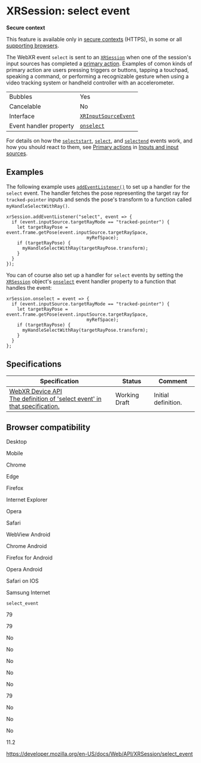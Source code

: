XRSession: select event
=======================

**Secure context**

This feature is available only in [secure contexts](https://developer.mozilla.org/en-US/docs/Web/Security/Secure_Contexts) (HTTPS), in some or all [supporting browsers](#browser_compatibility).

The WebXR event `select` is sent to an [`XRSession`](../xrsession) when one of the session's input sources has completed a [primary action](../webxr_device_api/inputs#primary_actions). Examples of comon kinds of primary action are users pressing triggers or buttons, tapping a touchpad, speaking a command, or performing a recognizable gesture when using a video tracking system or handheld controller with an accelerometer.

<table><tbody><tr class="odd"><td>Bubbles</td><td>Yes</td></tr><tr class="even"><td>Cancelable</td><td>No</td></tr><tr class="odd"><td>Interface</td><td><a href="../xrinputsourceevent"><code>XRInputSourceEvent</code></a></td></tr><tr class="even"><td>Event handler property</td><td><a href="onselect"><code>onselect</code></a></td></tr></tbody></table>

For details on how the [`selectstart`](selectstart_event), [`select`](select_event), and [`selectend`](selectend_event) events work, and how you should react to them, see [Primary actions](../webxr_device_api/inputs#primary_actions) in [Inputs and input sources](../webxr_device_api/inputs).

Examples
--------

The following example uses [`addEventListener()`](../eventtarget/addeventlistener) to set up a handler for the `select` event. The handler fetches the pose representing the target ray for `tracked-pointer` inputs and sends the pose's transform to a function called `myHandleSelectWithRay()`.

    xrSession.addEventListener("select", event => {
      if (event.inputSource.targetRayMode == "tracked-pointer") {
        let targetRayPose = event.frame.getPose(event.inputSource.targetRaySpace,
                                  myRefSpace);
        if (targetRayPose) {
          myHandleSelectWithRay(targetRayPose.transform);
        }
      }
    });

You can of course also set up a handler for `select` events by setting the [`XRSession`](../xrsession) object's [`onselect`](onselect) event handler property to a function that handles the event:

    xrSession.onselect = event => {
      if (event.inputSource.targetRayMode == "tracked-pointer") {
        let targetRayPose = event.frame.getPose(event.inputSource.targetRaySpace,
                                  myRefSpace);
        if (targetRayPose) {
          myHandleSelectWithRay(targetRayPose.transform);
        }
      }
    };

Specifications
--------------

<table><thead><tr class="header"><th>Specification</th><th>Status</th><th>Comment</th></tr></thead><tbody><tr class="odd"><td><a href="https://immersive-web.github.io/webxr/#eventdef-xrsession-select">WebXR Device API<br />
<span class="small">The definition of 'select event' in that specification.</span></a></td><td><span class="spec-wd">Working Draft</span></td><td>Initial definition.</td></tr></tbody></table>

Browser compatibility
---------------------

Desktop

Mobile

Chrome

Edge

Firefox

Internet Explorer

Opera

Safari

WebView Android

Chrome Android

Firefox for Android

Opera Android

Safari on IOS

Samsung Internet

`select_event`

79

79

No

No

No

No

No

79

No

No

No

11.2

<a href="https://developer.mozilla.org/en-US/docs/Web/API/XRSession/select_event" class="_attribution-link">https://developer.mozilla.org/en-US/docs/Web/API/XRSession/select_event</a>
